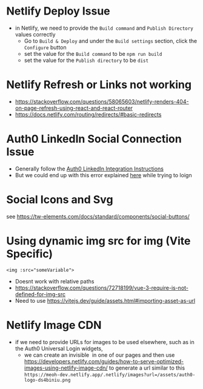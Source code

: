 # Netlify Deploy Issue

- in Netlify, we need to provide the `Build command` and `Publish Directory` values correctly
  - Go to `Build & Deploy` and under the `Build settings` section, click the `Configure` button
  - set the value for the `Build command` to be `npm run build`
  - set the value for the `Publish directory` to be `dist`

# Netlify Refresh or Links not working

- https://stackoverflow.com/questions/58065603/netlify-renders-404-on-page-refresh-using-react-and-react-router
- https://docs.netlify.com/routing/redirects/#basic-redirects

# Auth0 LinkedIn Social Connection Issue

- Generally follow the [Auth0 LinkedIn Integration Instructions](https://manage.auth0.com/dashboard/us/dev-zm8k7g0jntagspap/marketplace/integrations/linkedin-social-connection)
- But we could end up with this error explained [here](https://community.auth0.com/t/error-your-linkedin-network-will-be-back-soon-when-using-linkedin-social-connection/136532) while trying to loign

# Social Icons and Svg
see https://tw-elements.com/docs/standard/components/social-buttons/


# Using dynamic img src for img (Vite Specific)
```
<img :src="someVariable">
```
- Doesnt work with relative paths
- https://stackoverflow.com/questions/72718199/vue-3-require-is-not-defined-for-img-src
- Need to use https://vitejs.dev/guide/assets.html#importing-asset-as-url



# Netlify Image CDN 
- if we need to provide URLs for images to be used elsewhere, such as in the Auth0 Universal Login widgets, 
  - we can create an invisible <img> in one of our pages and then use https://developers.netlify.com/guides/how-to-serve-optimized-images-using-netlify-image-cdn/ to generate a url similar to this `https://meoh-dev.netlify.app/.netlify/images?url=/assets/auth0-logo-ds4biniu.png`